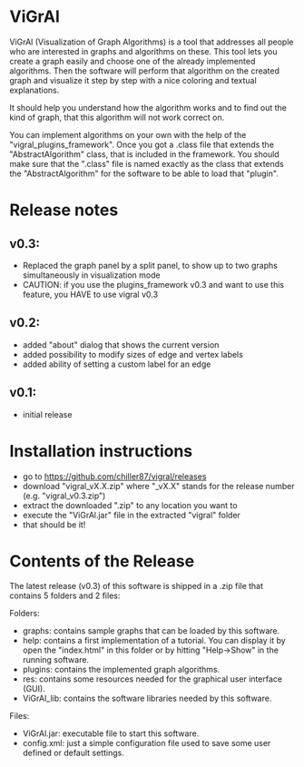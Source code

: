 ViGrAl
======

ViGrAl (Visualization of Graph Algorithms) is a tool that addresses all people who are interested in graphs
and algorithms on these. This tool lets you create a graph easily and choose one of the already implemented
algorithms. Then the software will perform that algorithm on the created graph and visualize it step by
step with a nice coloring and textual explanations.

It should help you understand how the algorithm works and to find out the kind of graph, that this algorithm
will not work correct on.

You can implement algorithms on your own with the help of the "vigral_plugins_framework". Once you got a .class
file that extends the "AbstractAlgorithm" class, that is included in the framework. You should make sure that
the ".class" file is named exactly as the class that extends the "AbstractAlgorithm" for the software to be able
to load that "plugin".


Release notes
=============

v0.3:
------------------
+ Replaced the graph panel by a split panel, to show up to two graphs simultaneously in visualization mode
+ CAUTION: if you use the plugins_framework v0.3 and want to use this feature, you HAVE to use vigral v0.3

v0.2:
------------------
+ added "about" dialog that shows the current version
+ added possibility to modify sizes of edge and vertex labels
+ added ability of setting a custom label for an edge

v0.1:
------------------
+ initial release


Installation instructions
=========================

+ go to https://github.com/chiller87/vigral/releases
+ download "vigral_vX.X.zip" where "_vX.X" stands for the release number (e.g. "vigral_v0.3.zip")
+ extract the downloaded ".zip" to any location you want to
+ execute the "ViGrAl.jar" file in the extracted "vigral" folder
+ that should be it!


Contents of the Release
=======================

The latest release (v0.3) of this software is shipped in a .zip file that contains 5 folders and 2 files:
 
Folders:
+ graphs: contains sample graphs that can be loaded by this software.
+ help: contains a first implementation of a tutorial. You can display it by open the "index.html" in this folder
or by hitting "Help->Show" in the running software.
+ plugins: contains the implemented graph algorithms.
+ res: contains some resources needed for the graphical user interface (GUI).
+ ViGrAl_lib: contains the software libraries needed by this software.

Files:
+ ViGrAl.jar: executable file to start this software.
+ config.xml: just a simple configuration file used to save some user defined or default settings.
